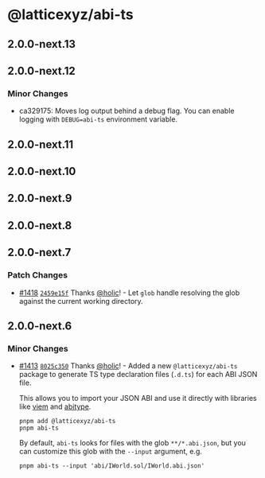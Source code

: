 # @latticexyz/abi-ts

## 2.0.0-next.13

## 2.0.0-next.12

### Minor Changes

- ca329175: Moves log output behind a debug flag. You can enable logging with `DEBUG=abi-ts` environment variable.

## 2.0.0-next.11

## 2.0.0-next.10

## 2.0.0-next.9

## 2.0.0-next.8

## 2.0.0-next.7

### Patch Changes

- [#1418](https://github.com/latticexyz/mud/pull/1418) [`2459e15f`](https://github.com/latticexyz/mud/commit/2459e15fc9bf49fff2d769b9efba07b99635f2cc) Thanks [@holic](https://github.com/holic)! - Let `glob` handle resolving the glob against the current working directory.

## 2.0.0-next.6

### Minor Changes

- [#1413](https://github.com/latticexyz/mud/pull/1413) [`8025c350`](https://github.com/latticexyz/mud/commit/8025c3505a7411d8539b1cfd72265aed27e04561) Thanks [@holic](https://github.com/holic)! - Added a new `@latticexyz/abi-ts` package to generate TS type declaration files (`.d.ts`) for each ABI JSON file.

  This allows you to import your JSON ABI and use it directly with libraries like [viem](https://npmjs.com/package/viem) and [abitype](https://npmjs.com/package/abitype).

  ```
  pnpm add @latticexyz/abi-ts
  pnpm abi-ts
  ```

  By default, `abi-ts` looks for files with the glob `**/*.abi.json`, but you can customize this glob with the `--input` argument, e.g.

  ```console
  pnpm abi-ts --input 'abi/IWorld.sol/IWorld.abi.json'
  ```
